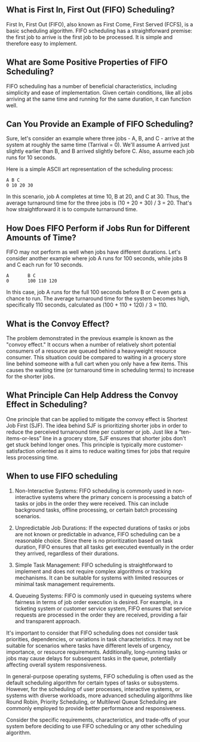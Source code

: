 ## What is First In, First Out (FIFO) Scheduling?

First In, First Out (FIFO), also known as First Come, First Served (FCFS), is a basic scheduling algorithm. FIFO scheduling has a straightforward premise: the first job to arrive is the first job to be processed. It is simple and therefore easy to implement.

## What are Some Positive Properties of FIFO Scheduling?

FIFO scheduling has a number of beneficial characteristics, including simplicity and ease of implementation. Given certain conditions, like all jobs arriving at the same time and running for the same duration, it can function well.

## Can You Provide an Example of FIFO Scheduling?

Sure, let's consider an example where three jobs - A, B, and C - arrive at the system at roughly the same time (Tarrival = 0). We'll assume A arrived just slightly earlier than B, and B arrived slightly before C. Also, assume each job runs for 10 seconds. 

Here is a simple ASCII art representation of the scheduling process:

```plaintext
A B C
0 10 20 30
```

In this scenario, job A completes at time 10, B at 20, and C at 30. Thus, the average turnaround time for the three jobs is (10 + 20 + 30) / 3 = 20. That's how straightforward it is to compute turnaround time.

## How Does FIFO Perform if Jobs Run for Different Amounts of Time?

FIFO may not perform as well when jobs have different durations. Let's consider another example where job A runs for 100 seconds, while jobs B and C each run for 10 seconds.

```plaintext
A       B C
0       100 110 120
```

In this case, job A runs for the full 100 seconds before B or C even gets a chance to run. The average turnaround time for the system becomes high, specifically 110 seconds, calculated as (100 + 110 + 120) / 3 = 110.

## What is the Convoy Effect?

The problem demonstrated in the previous example is known as the "convoy effect." It occurs when a number of relatively short potential consumers of a resource are queued behind a heavyweight resource consumer. This situation could be compared to waiting in a grocery store line behind someone with a full cart when you only have a few items. This causes the waiting time (or turnaround time in scheduling terms) to increase for the shorter jobs.

## What Principle Can Help Address the Convoy Effect in Scheduling?

One principle that can be applied to mitigate the convoy effect is Shortest Job First (SJF). The idea behind SJF is prioritizing shorter jobs in order to reduce the perceived turnaround time per customer or job. Just like a “ten-items-or-less” line in a grocery store, SJF ensures that shorter jobs don't get stuck behind longer ones. This principle is typically more customer-satisfaction oriented as it aims to reduce waiting times for jobs that require less processing time.

## When to use FIFO scheduling

1. Non-Interactive Systems: FIFO scheduling is commonly used in non-interactive systems where the primary concern is processing a batch of tasks or jobs in the order they were received. This can include background tasks, offline processing, or certain batch processing scenarios.

2. Unpredictable Job Durations: If the expected durations of tasks or jobs are not known or predictable in advance, FIFO scheduling can be a reasonable choice. Since there is no prioritization based on task duration, FIFO ensures that all tasks get executed eventually in the order they arrived, regardless of their durations.

3. Simple Task Management: FIFO scheduling is straightforward to implement and does not require complex algorithms or tracking mechanisms. It can be suitable for systems with limited resources or minimal task management requirements.

4. Queueing Systems: FIFO is commonly used in queueing systems where fairness in terms of job order execution is desired. For example, in a ticketing system or customer service system, FIFO ensures that service requests are processed in the order they are received, providing a fair and transparent approach.

It's important to consider that FIFO scheduling does not consider task priorities, dependencies, or variations in task characteristics. It may not be suitable for scenarios where tasks have different levels of urgency, importance, or resource requirements. Additionally, long-running tasks or jobs may cause delays for subsequent tasks in the queue, potentially affecting overall system responsiveness.

In general-purpose operating systems, FIFO scheduling is often used as the default scheduling algorithm for certain types of tasks or subsystems. However, for the scheduling of user processes, interactive systems, or systems with diverse workloads, more advanced scheduling algorithms like Round Robin, Priority Scheduling, or Multilevel Queue Scheduling are commonly employed to provide better performance and responsiveness.

Consider the specific requirements, characteristics, and trade-offs of your system before deciding to use FIFO scheduling or any other scheduling algorithm.